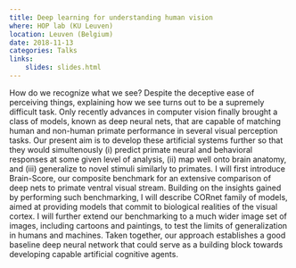 ```yaml
---
title: Deep learning for understanding human vision
where: HOP lab (KU Leuven)
location: Leuven (Belgium)
date: 2018-11-13
categories: Talks
links:
    slides: slides.html
---
```


How do we recognize what we see? Despite the deceptive ease of perceiving things, explaining how we see turns out to be a supremely difficult task. Only recently advances in computer vision finally brought a class of models, known as deep neural nets, that are capable of matching human and non-human primate performance in several visual perception tasks. Our present aim is to develop these artificial systems further so that they would simultenously (i) predict primate neural and behavioral responses at some given level of analysis, (ii) map well onto brain anatomy, and (iii) generalize to novel stimuli similarly to primates. I will first introduce Brain-Score, our composite benchmark for an extensive comparison of deep nets to primate ventral visual stream. Building on the insights gained by performing such benchmarking, I will describe CORnet family of models, aimed at providing models that commit to biological realities of the visual cortex. I will further extend our benchmarking to a much wider image set of images, including cartoons and paintings, to test the limits of generalization in humans and machines. Taken together, our approach establishes a good baseline deep neural network that could serve as a building block towards developing capable artificial cognitive agents.